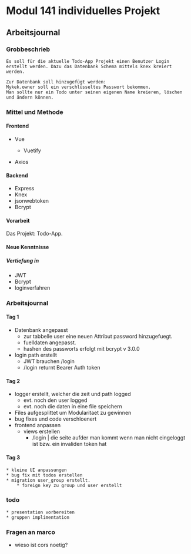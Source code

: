 # Modul 141 individuelles Projekt
## Arbeitsjournal
### Grobbeschrieb
	Es soll für die aktuelle Todo-App Projekt einen Benutzer Login erstellt werden. Dazu das Datenbank Schema mittels knex kreiert werden.

	Zur Datenbank soll hinzugefügt werden:
	Mykek.owner soll ein verschlüsseltes Passwort bekommen.
	Man sollte nur ein Todo unter seinen eigenen Name kreieren, löschen und ändern können.
### Mittel und Methode
#### Frontend
* Vue
	* Vuetify

* Axios

#### Backend
* Express
* Knex
* jsonwebtoken
* Bcrypt

#### Vorarbeit
Das Projekt: Todo-App.

#### Neue Kenntnisse
##### Vertiefung in
* JWT
* Bcrypt
* loginverfahren

### Arbeitsjournal

#### Tag 1
* Datenbank angepasst 
	* zur tabbelle user eine neuen Attribut password hinzugefuegt.
	* fuelldaten angepasst.
	* hashen des passworts erfolgt mit bcrypt v 3.0.0
* login path erstellt
	* JWT brauchen /login
	* /login returnt Bearer Auth token
#### Tag 2
* logger erstellt, welcher die zeit und path logged
	* evt. noch den user logged
	* evt. noch die daten in eine file speichern
* Files aufgesplittet um Modularitaet zu gewinnen
* bug fixes und code verschloenert
* frontend anpassen
	* views erstellen
	 	* /login | die seite aufder man kommt wenn man nicht eingeloggt ist bzw. ein invaliden token hat
#### Tag 3
	* kleine UI anpassungen
	* bug fix mit todos erstellen
	* migration user_group erstellt.
		* foreign key zu group und user erstellt

### todo 
	* presentation vorbereiten
	* gruppen implimentation



### Fragen an marco
* wieso ist cors noetig?